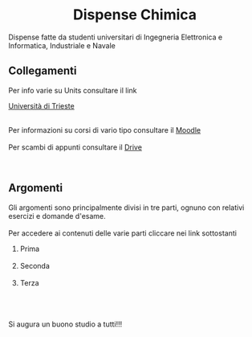 
<!-- saved from url=(0076)file:///C:/Users/utente/OneDrive/Desktop/Nuovo%20Documento%20di%20testo.html -->
<html><head><meta http-equiv="Content-Type" content="text/html; charset=UTF-8">
<title>Dispense Chimica</title>
<meta name="author" content="zzzzzz">
</head>
<body>

<h1 align="center">Dispense Chimica</h1>
Dispense fatte da studenti universitari di Ingegneria Elettronica e Informatica, Industriale e Navale


<h2> Collegamenti </h2>

Per info varie su Units consultare il link

<a href="http://www.units.it/" target="_blank"> Università di Trieste </a> <br>
<br>

Per informazioni su corsi di vario tipo consultare il
<a href="https://moodle2.units.it/" target="_blank"> Moodle </a> <br>
<br>
Per scambi di appunti consultare il 
<a href="https://drive.google.com/drive/folders/1wkbVE1E5jIn01Hzj7281i_3nzxa3KTFD" target="_blank"> Drive </a> <br>

<br>
<h2>Argomenti</h2>
Gli argomenti sono principalmente divisi in tre parti, ognuno con relativi esercizi e domande d'esame.<br><br>
Per accedere ai contenuti delle varie parti cliccare nei link sottostanti

<ol>
    <li>  Prima </a> </li> <br>
    <li>  Seconda </a> </li> <br>
    <li>  Terza </a> </li> <br> 
</ol>
<br><br>
Si augura un buono studio a tutti!!!







</body></html>
